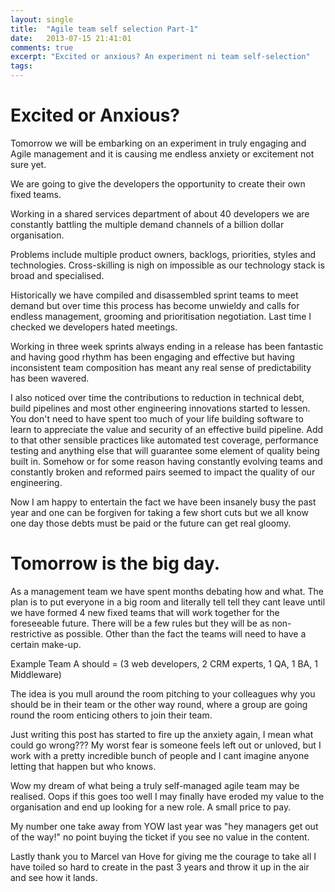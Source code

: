 ```yaml
---
layout: single
title:  "Agile team self selection Part-1"
date:   2013-07-15 21:41:01
comments: true
excerpt: "Excited or anxious? An experiment ni team self-selection"
tags:
---
```


# Excited or Anxious?

Tomorrow we will be embarking on an experiment in truly engaging and Agile management and it is causing me endless anxiety or excitement not sure yet.

We are going to give the developers the opportunity to create their own fixed teams.

Working in a shared services department of about 40 developers we are constantly battling the multiple demand channels of a billion dollar organisation.

Problems include multiple product owners, backlogs, priorities, styles and technologies. Cross-skilling is nigh on impossible as our technology stack is broad and specialised.

Historically we have compiled and disassembled sprint teams to meet demand but over time this process has become unwieldy and calls for endless management, grooming and prioritisation negotiation. Last time I checked we developers hated meetings.

Working in three week sprints always ending in a release has been fantastic and having good rhythm has been engaging and effective but having inconsistent team composition has meant any real sense of predictability has been wavered.

I also noticed over time the contributions to reduction in technical debt, build pipelines and most other engineering innovations started to lessen. You don't need to have spent too much of your life building software to learn to appreciate the value and security of an effective build pipeline. Add to that other sensible practices like automated test coverage, performance testing and anything else that will guarantee some element of quality being built in. Somehow or for some reason having constantly evolving teams and constantly broken and reformed pairs seemed to impact the quality of our engineering.

Now I am happy to entertain the fact we have been insanely busy the past year and one can be forgiven for taking a few short cuts but we all know one day those debts must be paid or the future can get real gloomy.

# Tomorrow is the big day.

As a management team we have spent months debating how and what. The plan is to put everyone in a big room and literally tell tell they cant leave until we have formed 4 new fixed teams that will work together for the foreseeable future. There will be a few rules but they will be as non-restrictive as possible. Other than the fact the teams will need to have a certain make-up.

Example Team A should = (3 web developers, 2 CRM experts, 1 QA, 1 BA, 1 Middleware)

The idea is you mull around the room pitching to your colleagues why you should be in their team or the other way round, where a group are going round the room enticing others to join their team.

Just writing this post has started to fire up the anxiety again, I mean what could go wrong??? My worst fear is someone feels left out or unloved, but I work with a pretty incredible bunch of people and I cant imagine anyone letting that happen but who knows.

Wow my dream of what being a truly self-managed agile team may be realised. Oops if this goes too well I may finally have eroded my value to the organisation and end up looking for a new role. A small price to pay.

My number one take away from YOW last year was "hey managers get out of the way!" no point buying the ticket if you see no value in the content.

Lastly thank you to Marcel van Hove for giving me the courage to take all I have toiled so hard to create in the past 3 years and throw it up in the air and see how it lands.
